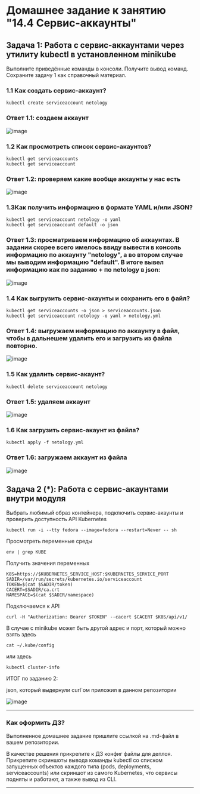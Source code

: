 # Домашнее задание к занятию "14.4 Сервис-аккаунты"

## Задача 1: Работа с сервис-аккаунтами через утилиту kubectl в установленном minikube

Выполните приведённые команды в консоли. Получите вывод команд. Сохраните
задачу 1 как справочный материал.

### 1.1 Как создать сервис-аккаунт?

```
kubectl create serviceaccount netology
```

### Ответ 1.1: создаем аккаунт  

![image](https://user-images.githubusercontent.com/92969676/203279775-f21110de-730c-4621-b5fa-868a8892135e.png)


### 1.2 Как просмотреть список сервис-акаунтов?

```
kubectl get serviceaccounts
kubectl get serviceaccount
```

### Ответ 1.2: проверяем какие вообще аккаунты у нас есть

![image](https://user-images.githubusercontent.com/92969676/203279870-741251ca-2f24-419b-86ae-db773294f3bd.png)

### 1.3Как получить информацию в формате YAML и/или JSON?

```
kubectl get serviceaccount netology -o yaml
kubectl get serviceaccount default -o json
```
### Ответ 1.3: просматриваем информацию об аккаунтах. В задании скорее всего имелось ввиду вывести в консоль информацию по аккаунту "netology", а во втором случае мы выводим информацию "default". В итоге вывел информацию как по заданию + по netology в json:

![image](https://user-images.githubusercontent.com/92969676/203280127-bfd190cf-b7ae-45fe-ba8b-21d60c204eef.png)


### 1.4 Как выгрузить сервис-акаунты и сохранить его в файл?

```
kubectl get serviceaccounts -o json > serviceaccounts.json
kubectl get serviceaccount netology -o yaml > netology.yml
```

### Ответ 1.4: выгружаем информацию по аккаунту в файл, чтобы в дальнешем удалить его и загрузить из файла повторно.

![image](https://user-images.githubusercontent.com/92969676/203280601-b31af292-5128-4ff8-88d1-bc505a67a734.png)

### 1.5 Как удалить сервис-акаунт?

```
kubectl delete serviceaccount netology
```

### Ответ 1.5: удаляем аккаунт

![image](https://user-images.githubusercontent.com/92969676/203280717-abdbf37c-e885-4367-aefe-67ab6313c2ab.png)


### 1.6 Как загрузить сервис-акаунт из файла?

```
kubectl apply -f netology.yml
```

### Ответ 1.6: загружаем аккаунт из файла

![image](https://user-images.githubusercontent.com/92969676/203280801-376f8151-1eb6-4ab8-9827-d70e0c3983c3.png)


## Задача 2 (*): Работа с сервис-акаунтами внутри модуля

Выбрать любимый образ контейнера, подключить сервис-акаунты и проверить
доступность API Kubernetes

```
kubectl run -i --tty fedora --image=fedora --restart=Never -- sh
```

Просмотреть переменные среды

```
env | grep KUBE
```

Получить значения переменных

```
K8S=https://$KUBERNETES_SERVICE_HOST:$KUBERNETES_SERVICE_PORT
SADIR=/var/run/secrets/kubernetes.io/serviceaccount
TOKEN=$(cat $SADIR/token)
CACERT=$SADIR/ca.crt
NAMESPACE=$(cat $SADIR/namespace)
```

Подключаемся к API

```
curl -H "Authorization: Bearer $TOKEN" --cacert $CACERT $K8S/api/v1/
```

В случае с minikube может быть другой адрес и порт, который можно взять здесь

```
cat ~/.kube/config
```

или здесь

```
kubectl cluster-info
```

ИТОГ по заданию 2:

json, который выдернули curl`ом приложил в данном репозитории

![image](https://user-images.githubusercontent.com/92969676/203282203-663b4ee5-7e5d-4c6d-9361-8e26f5360cf7.png)


---

### Как оформить ДЗ?

Выполненное домашнее задание пришлите ссылкой на .md-файл в вашем репозитории.

В качестве решения прикрепите к ДЗ конфиг файлы для деплоя. Прикрепите скриншоты вывода команды kubectl со списком запущенных объектов каждого типа (pods, deployments, serviceaccounts) или скриншот из самого Kubernetes, что сервисы подняты и работают, а также вывод из CLI.

---

